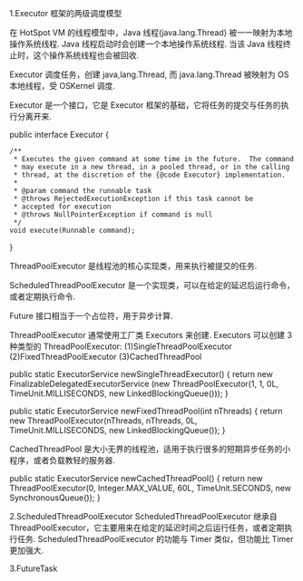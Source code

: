 1.Executor 框架的两级调度模型

在 HotSpot VM 的线程模型中，Java 线程(java.lang.Thread) 被一一映射为本地操作系统线程. Java 线程启动时会创建一个本地操作系统线程.
当该 Java 线程终止时，这个操作系统线程也会被回收.

Executor 调度任务，创建 java,lang.Thread, 而 java.lang.Thread 被映射为 OS 本地线程，受 OSKernel 调度.

Executor 是一个接口，它是 Executor 框架的基础，它将任务的提交与任务的执行分离开来.

public interface Executor {

    /**
     * Executes the given command at some time in the future.  The command
     * may execute in a new thread, in a pooled thread, or in the calling
     * thread, at the discretion of the {@code Executor} implementation.
     *
     * @param command the runnable task
     * @throws RejectedExecutionException if this task cannot be
     * accepted for execution
     * @throws NullPointerException if command is null
     */
    void execute(Runnable command);
}

ThreadPoolExecutor 是线程池的核心实现类，用来执行被提交的任务.

ScheduledThreadPoolExecutor 是一个实现类，可以在给定的延迟后运行命令，或者定期执行命令.

Future 接口相当于一个占位符，用于异步计算.

ThreadPoolExecutor 通常使用工厂类 Executors 来创建. Executors 可以创建 3 种类型的 ThreadPoolExecutor:
(1)SingleThreadPoolExecutor
(2)FixedThreadPoolExecutor
(3)CachedThreadPool

public static ExecutorService newSingleThreadExecutor() {
    return new FinalizableDelegatedExecutorService
        (new ThreadPoolExecutor(1, 1,
                                0L, TimeUnit.MILLISECONDS,
                                new LinkedBlockingQueue<Runnable>()));
}
    
    
public static ExecutorService newFixedThreadPool(int nThreads) {
    return new ThreadPoolExecutor(nThreads, nThreads,
                                  0L, TimeUnit.MILLISECONDS,
                                  new LinkedBlockingQueue<Runnable>());
}


CachedThreadPool 是大小无界的线程池，适用于执行很多的短期异步任务的小程序，或者负载教轻的服务器.

public static ExecutorService newCachedThreadPool() {
    return new ThreadPoolExecutor(0, Integer.MAX_VALUE,
                                  60L, TimeUnit.SECONDS,
                                  new SynchronousQueue<Runnable>());
}

2.ScheduledThreadPoolExecutor
ScheduledThreadPoolExecutor 继承自 ThreadPoolExecutor，它主要用来在给定的延迟时间之后运行任务，或者定期执行任务. 
ScheduledThreadPoolExecutor 的功能与 Timer 类似，但功能比 Timer 更加强大.

3.FutureTask
